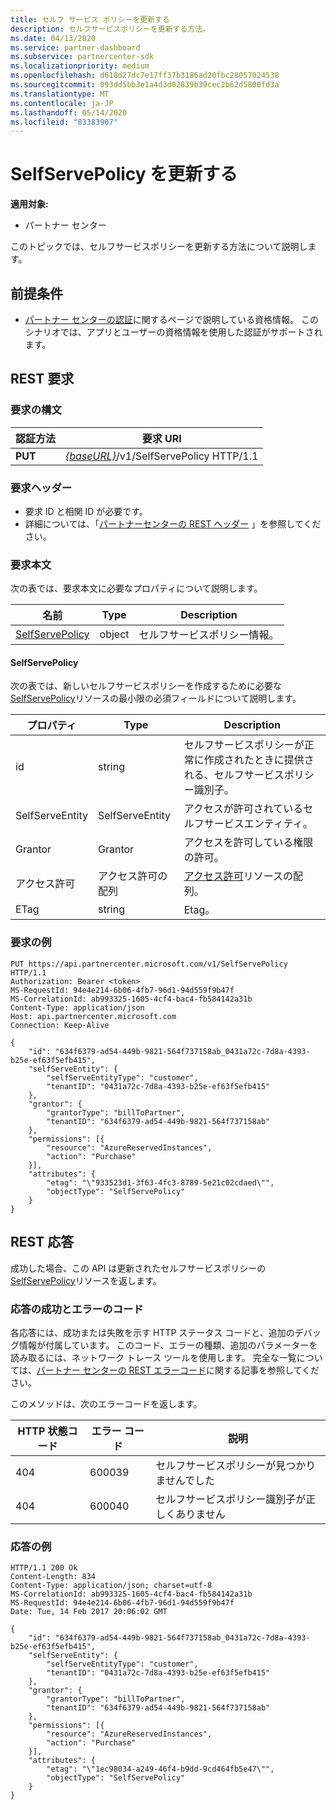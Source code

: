 ```yaml
---
title: セルフ サービス ポリシーを更新する
description: セルフサービスポリシーを更新する方法。
ms.date: 04/13/2020
ms.service: partner-dashboard
ms.subservice: partnercenter-sdk
ms.localizationpriority: medium
ms.openlocfilehash: d618d27dc7e17ff37b3186ad20fbc28057024538
ms.sourcegitcommit: 093dd5bb3e1a4d3d02839b39cec2b62d5800fd3a
ms.translationtype: MT
ms.contentlocale: ja-JP
ms.lasthandoff: 05/14/2020
ms.locfileid: "83383907"
---
```

# <a name="update-a-selfservepolicy"></a>SelfServePolicy を更新する

**適用対象:**

- パートナー センター

このトピックでは、セルフサービスポリシーを更新する方法について説明します。

## <a name="prerequisites"></a>前提条件

- [パートナー センターの認証](partner-center-authentication.md)に関するページで説明している資格情報。 このシナリオでは、アプリとユーザーの資格情報を使用した認証がサポートされます。

## <a name="rest-request"></a>REST 要求

### <a name="request-syntax"></a>要求の構文

| 認証方法   | 要求 URI                                                       |
|----------|-------------------------------------------------------------------|
| **PUT** | [*{baseURL}*](partner-center-rest-urls.md)/v1/SelfServePolicy HTTP/1.1 |

### <a name="request-headers"></a>要求ヘッダー

- 要求 ID と相関 ID が必要です。
- 詳細については、「[パートナーセンターの REST ヘッダー](headers.md) 」を参照してください。

### <a name="request-body"></a>要求本文

次の表では、要求本文に必要なプロパティについて説明します。

| 名前                              | Type   | Description                                 |
|------------------------------------------------------------------|--------|---------------------------------------------|
| [SelfServePolicy](self-serve-policy-resources.md#selfservepolicy)| object | セルフサービスポリシー情報。 |

#### <a name="selfservepolicy"></a>SelfServePolicy

次の表では、新しいセルフサービスポリシーを作成するために必要な[SelfServePolicy](self-serve-policy-resources.md#selfservepolicy)リソースの最小限の必須フィールドについて説明します。

| プロパティ              | Type             | Description                                                                                            |
|-----------------------|------------------|--------------------------------------------------------------------------------------------------------|
| id                    | string           | セルフサービスポリシーが正常に作成されたときに提供される、セルフサービスポリシー識別子。     |
| SelfServeEntity       | SelfServeEntity  | アクセスが許可されているセルフサービスエンティティ。                                                     |
| Grantor               | Grantor          | アクセスを許可している権限の許可。                                                                    |
| アクセス許可           | アクセス許可の配列| [アクセス許可](self-serve-policy-resources.md#permission)リソースの配列。                                                      |
| ETag                  | string           | Etag。                                                                                               |


### <a name="request-example"></a>要求の例

```http
PUT https://api.partnercenter.microsoft.com/v1/SelfServePolicy HTTP/1.1
Authorization: Bearer <token>
MS-RequestId: 94e4e214-6b06-4fb7-96d1-94d559f9b47f
MS-CorrelationId: ab993325-1605-4cf4-bac4-fb584142a31b
Content-Type: application/json
Host: api.partnercenter.microsoft.com
Connection: Keep-Alive

{
    "id": "634f6379-ad54-449b-9821-564f737158ab_0431a72c-7d8a-4393-b25e-ef63f5efb415",
    "selfServeEntity": {
        "selfServeEntityType": "customer",
        "tenantID": "0431a72c-7d8a-4393-b25e-ef63f5efb415"
    },
    "grantor": {
        "grantorType": "billToPartner",
        "tenantID": "634f6379-ad54-449b-9821-564f737158ab"
    },
    "permissions": [{
        "resource": "AzureReservedInstances",
        "action": "Purchase"
    }],
    "attributes": {
        "etag": "\"933523d1-3f63-4fc3-8789-5e21c02cdaed\"",
        "objectType": "SelfServePolicy"
    }
}
```

## <a name="rest-response"></a>REST 応答

成功した場合、この API は更新されたセルフサービスポリシーの[SelfServePolicy](self-serve-policy-resources.md#selfservepolicy)リソースを返します。

### <a name="response-success-and-error-codes"></a>応答の成功とエラーのコード

各応答には、成功または失敗を示す HTTP ステータス コードと、追加のデバッグ情報が付属しています。 このコード、エラーの種類、追加のパラメーターを読み取るには、ネットワーク トレース ツールを使用します。 完全な一覧については、[パートナー センターの REST エラーコード](error-codes.md)に関する記事を参照してください。

このメソッドは、次のエラーコードを返します。

| HTTP 状態コード     | エラー コード   | 説明                                                                |
|----------------------|--------------|----------------------------------------------------------------------------|
| 404                  | 600039       | セルフサービスポリシーが見つかりませんでした                                            |
| 404                  | 600040       | セルフサービスポリシー識別子が正しくありません                                  |


### <a name="response-example"></a>応答の例

```http
HTTP/1.1 200 Ok
Content-Length: 834
Content-Type: application/json; charset=utf-8
MS-CorrelationId: ab993325-1605-4cf4-bac4-fb584142a31b
MS-RequestId: 94e4e214-6b06-4fb7-96d1-94d559f9b47f
Date: Tue, 14 Feb 2017 20:06:02 GMT

{
    "id": "634f6379-ad54-449b-9821-564f737158ab_0431a72c-7d8a-4393-b25e-ef63f5efb415",
    "selfServeEntity": {
        "selfServeEntityType": "customer",
        "tenantID": "0431a72c-7d8a-4393-b25e-ef63f5efb415"
    },
    "grantor": {
        "grantorType": "billToPartner",
        "tenantID": "634f6379-ad54-449b-9821-564f737158ab"
    },
    "permissions": [{
        "resource": "AzureReservedInstances",
        "action": "Purchase"
    }],
    "attributes": {
        "etag": "\"1ec98034-a249-46f4-b9dd-9cd464fb5e47\"",
        "objectType": "SelfServePolicy"
    }
}
```
